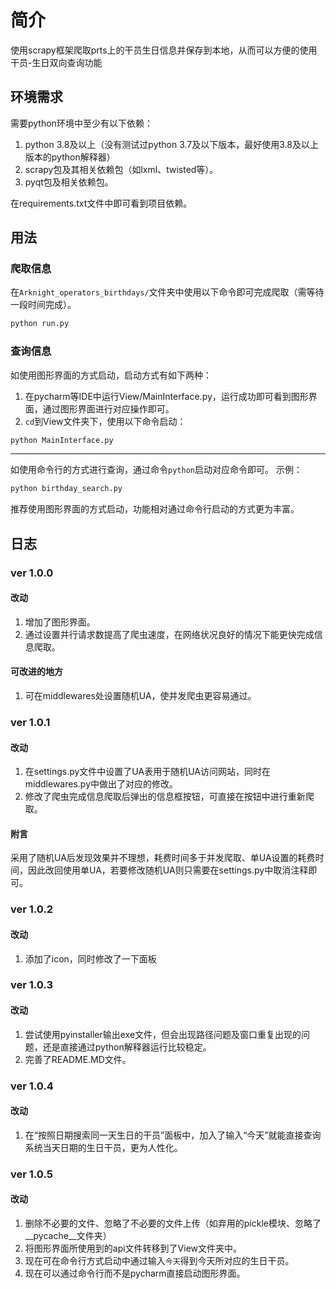 # 简介
使用scrapy框架爬取prts上的干员生日信息并保存到本地，从而可以方便的使用干员-生日双向查询功能

## 环境需求
需要python环境中至少有以下依赖：
1. python 3.8及以上（没有测试过python 3.7及以下版本，最好使用3.8及以上版本的python解释器）
2. scrapy包及其相关依赖包（如lxml、twisted等）。
3. pyqt包及相关依赖包。

在requirements.txt文件中即可看到项目依赖。

## 用法
### 爬取信息
在`Arknight_operators_birthdays/`文件夹中使用以下命令即可完成爬取（需等待一段时间完成）。
```bash
python run.py
```
### 查询信息
如使用图形界面的方式启动，启动方式有如下两种：
1. 在pycharm等IDE中运行View/MainInterface.py，运行成功即可看到图形界面，通过图形界面进行对应操作即可。
2. `cd`到View文件夹下，使用以下命令启动：
```bash
python MainInterface.py
```
---
如使用命令行的方式进行查询，通过命令`python`启动对应命令即可。
示例：
```bash
python birthday_search.py
```
推荐使用图形界面的方式启动，功能相对通过命令行启动的方式更为丰富。

## 日志
### ver 1.0.0
#### 改动
1. 增加了图形界面。
2. 通过设置并行请求数提高了爬虫速度，在网络状况良好的情况下能更快完成信息爬取。

#### 可改进的地方
1. 可在middlewares处设置随机UA，使并发爬虫更容易通过。

### ver 1.0.1
#### 改动
1. 在settings.py文件中设置了UA表用于随机UA访问网站，同时在middlewares.py中做出了对应的修改。
2. 修改了爬虫完成信息爬取后弹出的信息框按钮，可直接在按钮中进行重新爬取。

#### 附言
采用了随机UA后发现效果并不理想，耗费时间多于并发爬取、单UA设置的耗费时间，因此改回使用单UA，若要修改随机UA则只需要在settings.py中取消注释即可。

### ver 1.0.2
#### 改动
1. 添加了icon，同时修改了一下面板

### ver 1.0.3
#### 改动
1. 尝试使用pyinstaller输出exe文件，但会出现路径问题及窗口重复出现的问题，还是直接通过python解释器运行比较稳定。
2. 完善了README.MD文件。

### ver 1.0.4
#### 改动
1. 在“按照日期搜索同一天生日的干员”面板中，加入了输入“今天”就能直接查询系统当天日期的生日干员，更为人性化。

### ver 1.0.5
#### 改动
1. 删除不必要的文件、忽略了不必要的文件上传（如弃用的pickle模块、忽略了__pycache__文件夹）
2. 将图形界面所使用到的api文件转移到了View文件夹中。
3. 现在可在命令行方式启动中通过输入`今天`得到今天所对应的生日干员。
4. 现在可以通过命令行而不是pycharm直接启动图形界面。